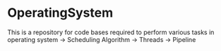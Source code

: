 # OperatingSystem

This is a repository for code bases required to perform various tasks in operating system
-> Scheduling Algorithm
-> Threads
-> Pipeline

